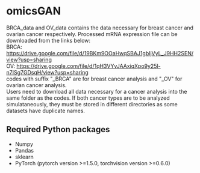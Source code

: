 # omicsGAN
BRCA_data and OV_data contains the data necessary for breast cancer and ovarian cancer respectively. Processed mRNA expression file can be downloaded from the links below:\
BRCA: https://drive.google.com/file/d/19BKm9OOaHwqSBAJ1gbIjVyL_J9HH2SEN/view?usp=sharing \
OV: https://drive.google.com/file/d/1qH3VYvJAAxiqXpo9y25l-n7ISg7GDsqH/view?usp=sharing  \
codes with suffix "_BRCA" are for breast cancer analysis and "_OV" for ovarian cancer analysis. \
Users need to download all data necessary for a cancer analysis into the same folder as the codes. If both cancer types are to be analyzed simulataneously, they must be stored in different directories as some datasets have duplicate names.   

## Required Python packages
- Numpy
- Pandas
- sklearn
- PyTorch (pytorch version >=1.5.0, torchvision version >=0.6.0)
